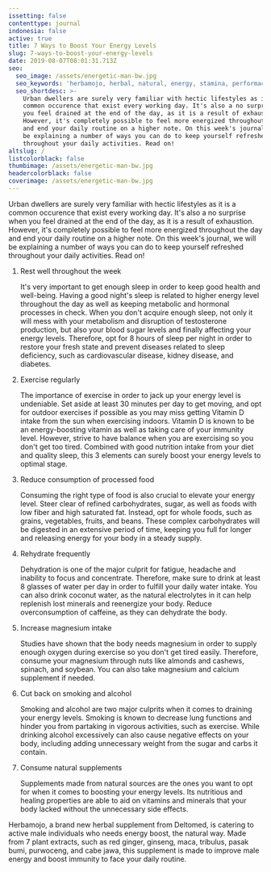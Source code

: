```yaml
---
issetting: false
contenttype: journal
indonesia: false
active: true
title: 7 Ways to Boost Your Energy Levels
slug: 7-ways-to-boost-your-energy-levels
date: 2019-08-07T08:01:31.713Z
seo:
  seo_image: /assets/energetic-man-bw.jpg
  seo_keywords: 'herbamojo, herbal, natural, energy, stamina, performace, vitality'
  seo_shortdesc: >-
    Urban dwellers are surely very familiar with hectic lifestyles as it is a
    common occurence that exist every working day. It's also a no surprise when
    you feel drained at the end of the day, as it is a result of exhaustion.
    However, it's completely possible to feel more energized throughout the day
    and end your daily routine on a higher note. On this week's journal, we will
    be explaining a number of ways you can do to keep yourself refreshed
    throughout your daily activities. Read on!
altslug: /
listcolorblack: false
thumbimage: /assets/energetic-man-bw.jpg
headercolorblack: false
coverimage: /assets/energetic-man-bw.jpg
---
```

Urban dwellers are surely very familiar with hectic lifestyles as it is a common occurence that exist every working day. It's also a no surprise when you feel drained at the end of the day, as it is a result of exhaustion. However, it's completely possible to feel more energized throughout the day and end your daily routine on a higher note. On this week's journal, we will be explaining a number of ways you can do to keep yourself refreshed throughout your daily activities. Read on!

1. Rest well throughout the week

	It's very important to get enough sleep in order to keep good health and well-being. Having a good night's sleep is related to higher energy level throughout the day as well as keeping metabolic and hormonal processes in check. When you don't acquire enough sleep, not only it will mess with your metabolism and disruption of testosterone production, but also your blood sugar levels and finally affecting your energy levels. Therefore, opt for 8 hours of sleep per night in order to restore your fresh state and prevent diseases related to sleep deficiency, such as cardiovascular disease, kidney disease, and diabetes. 

2. Exercise regularly

	The importance of exercise in order to jack up your energy level is undeniable. Set aside at least 30 minutes per day to get moving, and opt for outdoor exercises if possible as you may miss getting Vitamin D intake from the sun when exercising indoors. Vitamin D is known to be an energy-boosting vitamin as well as taking care of your immunity level. However, strive to have balance when you are exercising so you don't get too tired. Combined with good nutrition intake from your diet and quality sleep, this 3 elements can surely boost your energy levels to optimal stage.

3. Reduce consumption of processed food

	Consuming the right type of food is also crucial to elevate your energy level. Steer clear of refined carbohydrates, sugar, as well as foods with low fiber and high saturated fat. Instead, opt for whole foods, such as grains, vegetables, fruits, and beans. These complex carbohydrates will be digested in an extensive period of time, keeping you full for longer and releasing energy for your body in a steady supply.

4. Rehydrate frequently

	Dehydration is one of the major culprit for fatigue, headache and inability to focus and concentrate. Therefore, make sure to drink at least 8 glasses of water per day in order to fulfill your daily water intake. You can also drink coconut water, as the natural electrolytes in it can help replenish lost minerals and reenergize your body. Reduce overconsumption of caffeine, as they can dehydrate the body.

5. Increase magnesium intake

	Studies have shown that the body needs magnesium in order to supply enough oxygen during exercise so you don't get tired easily. Therefore, consume your magnesium through nuts like almonds and cashews, spinach, and soybean. You can also take magnesium and calcium supplement if needed.

6. Cut back on smoking and alcohol

	Smoking and alcohol are two major culprits when it comes to draining your energy levels. Smoking is known to decrease lung functions and hinder you from partaking in vigorous activities, such as exercise. While drinking alcohol excessively can also cause negative effects on your body, including adding unnecessary weight from the sugar and carbs it contain.

7. Consume natural supplements

	Supplements made from natural sources are the ones you want to opt for when it comes to boosting your energy levels. Its nutritious and healing properties are able to aid on vitamins and minerals that your body lacked without the unnecessary side effects. 



Herbamojo, a brand new herbal supplement from Deltomed, is catering to active male individuals who needs energy boost, the natural way. Made from 7 plant extracts, such as red ginger, ginseng, maca, tribulus, pasak bumi, purwoceng, and cabe jawa, this supplement is made to improve male energy and boost immunity to face your daily routine.

